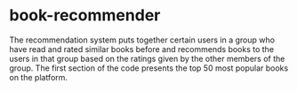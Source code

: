 # book-recommender
The recommendation system puts together certain users in a group who have read and rated similar books before and recommends books to the users in that group based on the ratings given by the other members of the group. The first section of the code presents the top 50 most popular books on the platform.
